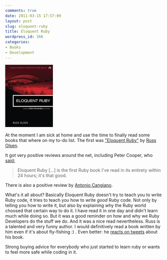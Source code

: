 ```yaml
---
comments: true
date: 2011-03-15 17:57:09
layout: post
slug: eloquent-ruby
title: Eloquent Ruby
wordpress_id: 366
categories:
- Books
- Development
---
```


[![](/images/2011-03-15-eloquent-ruby/www.amazon.jpeg)](http://www.amazon.de/gp/product/0321584104/ref=as_li_ss_tl?ie=UTF8&tag=wannawork-21&linkCode=as2&camp=1638&creative=19454&creativeASIN=0321584104)

At the moment I am sick at home and use the time to finally read some books
that where on my to-do list. The first was ["Eloquent Ruby"](http://www.amazon.de/gp/product/0321584104/ref=as_li_ss_tl?ie=UTF8&tag=wannawork-21&linkCode=as2&camp=1638&creative=19454&creativeASIN=0321584104)
by [Russ Olsen](http://eloquentruby.com/).

It got very positive reviews around the net, including Peter Cooper, who
[said:](http://www.rubyinside.com/a-review-of-eloquent-ruby-by-russ-olsen-it-rocks-4432.html)

> Eloquent Ruby [...] is the first Ruby book I've read in its entirety within
> 24 hours; it's that good.

There is also a positive review by [Antonio Cangiano](http://programmingzen.com/2011/03/07/eloquent-ruby-review/).

What's it all about? Basically Eloquent Ruby doesn't try to teach you to write
Ruby code, it tries to teach you how to write _good_ Ruby code. Not only by
telling you how to write it, but also by explaining why the Ruby world choosed
that certain way to do it. I have read it in one day and didn't learn much
while doing so. But it was a good reminder on how and why we Ruby Developers do
the stuff we do. And it was a nice read nevertheless. Russ is a  talented and
very funny author. I would definitively read a book written by him even if it's
about fly-fishing :) . Even better: he [reacts on tweets](https://twitter.com/#!/russolsen/status/47727509785149441)
about his book.

Strong buying advice for everybody who just started to learn ruby or wants to
feel more safe while coding in it.
